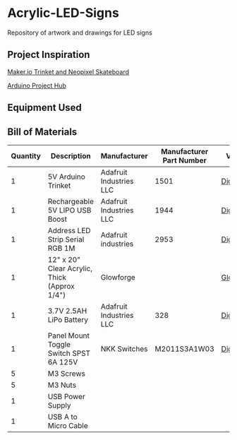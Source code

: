 # Acrylic-LED-Signs
Repository of artwork and drawings for LED signs


## Project Inspiration
[Maker.io Trinket and Neopixel Skateboard](https://www.digikey.com/en/maker/projects/trinket-neopixel-led-longboard/eb0944eb609e4c0495c77ce5f2b08028)

[Arduino Project Hub](https://create.arduino.cc/projecthub/whimsy-makerspace/arduino-compatible-nano-neopixel-controller-6f0c4b)

## Equipment Used

## Bill of Materials
| Quantity | Description | Manufacturer | Manufacturer Part Number | Vendor |
| ----------- | ----------- | ----------- | ----------- | ----------- |
| 1 | 5V Arduino Trinket | Adafruit Industries LLC | 1501 | [Digikey](https://www.digikey.com/en/products/detail/adafruit-industries-llc/1501/4990770)|
| 1 | Rechargeable 5V LIPO USB Boost | Adafruit Industries LLC | 1944 | [Digikey](https://www.digikey.com/en/products/detail/adafruit-industries-llc/1944/5761270) |
| 1 | Address LED Strip Serial RGB 1M | Adafruit industries | 2953 | [Digikey](https://www.digikey.com/en/products/detail/adafruit-industries-llc/2953/5959343) |
| 1 | 12" x 20" Clear Acrylic, Thick (Approx 1/4") | Glowforge | | [Glowforge](https://shop.glowforge.com/collections/acrylic/products/clear-acrylic-cast-transparent-glossy) |
| 1 | 3.7V 2.5AH LiPo Battery | Adafruit Industries LLC| 328 | [Digikey](https://www.digikey.com/en/products/detail/adafruit-industries-llc/328/5054542) |
| 1 | Panel Mount Toggle Switch SPST 6A 125V | NKK Switches | M2011S3A1W03 | [Digikey](https://www.digikey.com/en/products/detail/nkk-switches/M2011S3A1W03/4509613) |
| 5 | M3 Screws | | | |
| 5 | M3 Nuts | | | |
| 1 | USB Power Supply |
| 1 | USB A to Micro Cable | | | |
